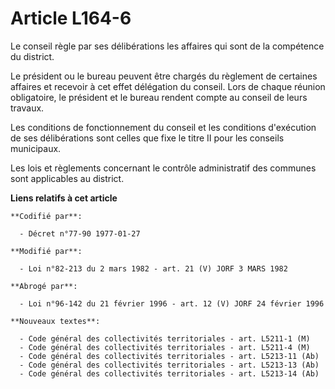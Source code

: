 # Article L164-6

Le conseil règle par ses délibérations les affaires qui sont de la compétence du district.

Le président ou le bureau peuvent être chargés du règlement de certaines affaires et recevoir à cet effet délégation du
conseil. Lors de chaque réunion obligatoire, le président et le bureau rendent compte au conseil de leurs travaux.

Les conditions de fonctionnement du conseil et les conditions d'exécution de ses délibérations sont celles que fixe le titre
II pour les conseils municipaux.

Les lois et règlements concernant le contrôle administratif des communes sont applicables au district.

**Liens relatifs à cet article**

	**Codifié par**:

	  - Décret n°77-90 1977-01-27

	**Modifié par**:

	  - Loi n°82-213 du 2 mars 1982 - art. 21 (V) JORF 3 MARS 1982

	**Abrogé par**:

	  - Loi n°96-142 du 21 février 1996 - art. 12 (V) JORF 24 février 1996

	**Nouveaux textes**:

	  - Code général des collectivités territoriales - art. L5211-1 (M)
	  - Code général des collectivités territoriales - art. L5211-4 (M)
	  - Code général des collectivités territoriales - art. L5213-11 (Ab)
	  - Code général des collectivités territoriales - art. L5213-13 (Ab)
	  - Code général des collectivités territoriales - art. L5213-14 (Ab)
